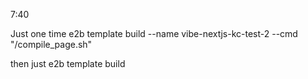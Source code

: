 7:40

Just one time
e2b template build --name vibe-nextjs-kc-test-2 --cmd "/compile_page.sh"

then just
e2b template build